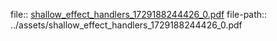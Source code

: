 file:: [shallow_effect_handlers_1729188244426_0.pdf](../assets/shallow_effect_handlers_1729188244426_0.pdf)
file-path:: ../assets/shallow_effect_handlers_1729188244426_0.pdf
